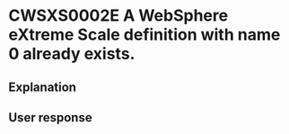 # CWSXS0002E A WebSphere eXtreme Scale definition with name 0 already exists.

## Explanation

## User response